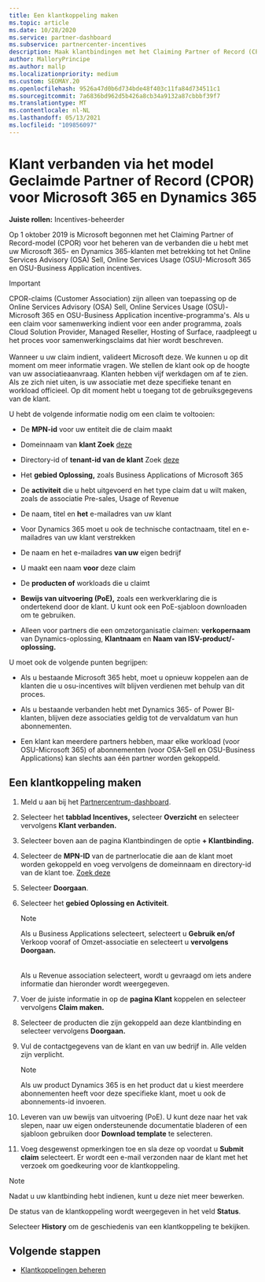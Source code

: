 ```yaml
---
title: Een klantkoppeling maken
ms.topic: article
ms.date: 10/28/2020
ms.service: partner-dashboard
ms.subservice: partnercenter-incentives
description: Maak klantbindingen met het Claiming Partner of Record (CPOR)-model. Helpt bij het beheren van verkoop, gebruik en incentives Microsoft 365 & Dynamics 365-klanten.
author: MalloryPrincipe
ms.author: mallp
ms.localizationpriority: medium
ms.custom: SEOMAY.20
ms.openlocfilehash: 9526a47d0b6d734bde48f403c11fa84d734511c1
ms.sourcegitcommit: 7a6836bd962d5b426a8cb34a9132a87cbbbf39f7
ms.translationtype: MT
ms.contentlocale: nl-NL
ms.lasthandoff: 05/13/2021
ms.locfileid: "109856097"
---
```

# <a name="customer-associations-via-the-claimed-partner-of-record-cpor-model-for-microsoft-365-and-dynamics-365"></a>Klant verbanden via het model Geclaimde Partner of Record (CPOR) voor Microsoft 365 en Dynamics 365


**Juiste rollen:** Incentives-beheerder

Op 1 oktober 2019 is Microsoft begonnen met het Claiming Partner of Record-model (CPOR) voor het beheren van de verbanden die u hebt met uw Microsoft 365- en Dynamics 365-klanten met betrekking tot het Online Services Advisory (OSA) Sell, Online Services Usage (OSU)-Microsoft 365 en OSU-Business Application incentives.

>[!Important]
> CPOR-claims (Customer Association) zijn alleen van toepassing op de Online Services Advisory (OSA) Sell, Online Services Usage (OSU)-Microsoft 365 en OSU-Business Application incentive-programma's. Als u een claim voor samenwerking indient voor een ander programma, zoals Cloud Solution Provider, Managed Reseller, Hosting of Surface, raadpleegt u het proces voor samenwerkingsclaims dat hier wordt beschreven. <br><br>Wanneer u uw claim indient, valideert Microsoft deze. We kunnen u op dit moment om meer informatie vragen. We stellen de klant ook op de hoogte van uw associatieaanvraag. Klanten hebben vijf werkdagen om af te zien. Als ze zich niet uiten, is uw associatie met deze specifieke tenant en workload officieel. Op dit moment hebt u toegang tot de gebruiksgegevens van de klant. 

U hebt de volgende informatie nodig om een claim te voltooien:

- De **MPN-id** voor uw entiteit die de claim maakt

- Domeinnaam van **klant Zoek** [deze](find-ids-and-domain-names.md)

- Directory-id of **tenant-id van de klant** Zoek [deze](find-ids-and-domain-names.md) 

- Het **gebied Oplossing,** zoals Business Applications of Microsoft 365

- De **activiteit** die u hebt uitgevoerd en het type claim dat u wilt maken, zoals de associatie Pre-sales, Usage of Revenue

- De naam, titel en **het** e-mailadres van uw klant

- Voor Dynamics 365 moet u ook de  technische contactnaam, titel en e-mailadres van uw klant verstrekken

- De naam en het e-mailadres **van uw** eigen bedrijf

- U maakt een naam **voor** deze claim

- De **producten of** workloads die u claimt

- **Bewijs van uitvoering (PoE),** zoals een werkverklaring die is ondertekend door de klant. U kunt ook een PoE-sjabloon downloaden om te gebruiken.

- Alleen voor partners die een omzetorganisatie claimen: **verkopernaam** van Dynamics-oplossing, **Klantnaam** en **Naam van ISV-product/-oplossing.** 

U moet ook de volgende punten begrijpen:

- Als u bestaande Microsoft 365 hebt, moet u opnieuw koppelen aan de klanten die u osu-incentives wilt blijven verdienen met behulp van dit proces.

- Als u bestaande verbanden hebt met Dynamics 365- of Power BI-klanten, blijven deze associaties geldig tot de vervaldatum van hun abonnementen.

- Een klant kan meerdere partners hebben, maar elke workload (voor OSU-Microsoft 365) of abonnementen (voor OSA-Sell en OSU-Business Applications) kan slechts aan één partner worden gekoppeld.

## <a name="create-a-customer-association"></a>Een klantkoppeling maken

1. Meld u aan bij het [Partnercentrum-dashboard](https://partner.microsoft.com/dashboard/).

2. Selecteer het **tabblad Incentives,** selecteer **Overzicht** en selecteer vervolgens **Klant verbanden.**

3. Selecteer boven aan de pagina Klantbindingen de optie **+ Klantbinding.**

4. Selecteer de **MPN-ID** van de partnerlocatie die aan de klant moet worden gekoppeld en voeg vervolgens de domeinnaam en directory-id van de klant toe. [Zoek deze](find-ids-and-domain-names.md)

5. Selecteer **Doorgaan**.

6. Selecteer het **gebied Oplossing en** **Activiteit**. 

   >[!Note]
   >
   >Als u Business Applications selecteert, selecteert u **Gebruik en/of** Verkoop vooraf of Omzet-associatie en selecteert u **vervolgens Doorgaan.**  
   <br><br>Als u Revenue association selecteert, wordt u gevraagd om iets andere informatie dan hieronder wordt weergegeven.

7. Voer de juiste informatie in op de **pagina Klant** koppelen en selecteer vervolgens **Claim maken.**

8. Selecteer de producten die zijn gekoppeld aan deze klantbinding en selecteer vervolgens **Doorgaan.**

9. Vul de contactgegevens van de klant en van uw bedrijf in. Alle velden zijn verplicht. 

   >[!NOTE]
   >Als uw product Dynamics 365 is en het product dat u kiest meerdere abonnementen heeft voor deze specifieke klant, moet u ook de abonnements-id invoeren.

10. Leveren van uw bewijs van uitvoering (PoE). U kunt deze naar het vak slepen, naar uw eigen ondersteunende documentatie bladeren of een sjabloon gebruiken door **Download template** te selecteren. 

11. Voeg desgewenst opmerkingen toe en sla deze op voordat u **Submit claim** selecteert. Er wordt een e-mail verzonden naar de klant met het verzoek om goedkeuring voor de klantkoppeling.

   >[!NOTE]
   >Nadat u uw klantbinding hebt indienen, kunt u deze niet meer bewerken.

De status van de klantkoppeling wordt weergegeven in het veld **Status**.

Selecteer **History** om de geschiedenis van een klantkoppeling te bekijken.

## <a name="next-steps"></a>Volgende stappen

- [Klantkoppelingen beheren](incentives-manage-customer-associations.md)